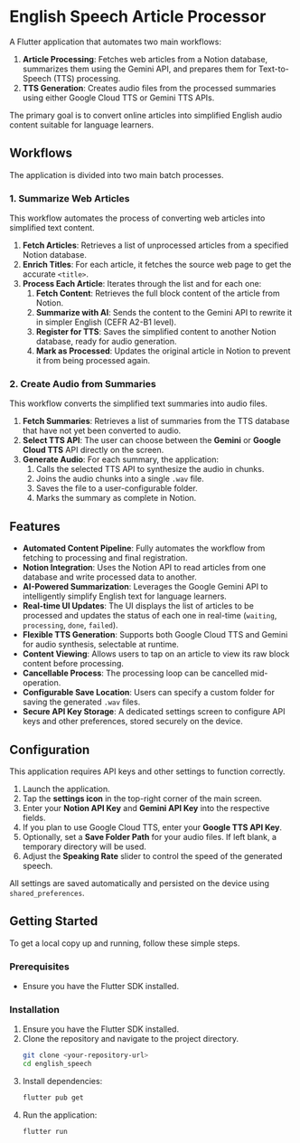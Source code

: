 # English Speech Article Processor

A Flutter application that automates two main workflows:

1.  **Article Processing**: Fetches web articles from a Notion database, summarizes them using the Gemini API, and prepares them for Text-to-Speech (TTS) processing.
2.  **TTS Generation**: Creates audio files from the processed summaries using either Google Cloud TTS or Gemini TTS APIs.

The primary goal is to convert online articles into simplified English audio content suitable for language learners.

## Workflows

The application is divided into two main batch processes.

### 1. Summarize Web Articles

This workflow automates the process of converting web articles into simplified text content.

1.  **Fetch Articles**: Retrieves a list of unprocessed articles from a specified Notion database.
2.  **Enrich Titles**: For each article, it fetches the source web page to get the accurate `<title>`.
3.  **Process Each Article**: Iterates through the list and for each one:
    1.  **Fetch Content**: Retrieves the full block content of the article from Notion.
    2.  **Summarize with AI**: Sends the content to the Gemini API to rewrite it in simpler English (CEFR A2-B1 level).
    3.  **Register for TTS**: Saves the simplified content to another Notion database, ready for audio generation.
    4.  **Mark as Processed**: Updates the original article in Notion to prevent it from being processed again.

### 2. Create Audio from Summaries

This workflow converts the simplified text summaries into audio files.

1.  **Fetch Summaries**: Retrieves a list of summaries from the TTS database that have not yet been converted to audio.
2.  **Select TTS API**: The user can choose between the **Gemini** or **Google Cloud TTS** API directly on the screen.
3.  **Generate Audio**: For each summary, the application:
    1.  Calls the selected TTS API to synthesize the audio in chunks.
    2.  Joins the audio chunks into a single `.wav` file.
    3.  Saves the file to a user-configurable folder.
    4.  Marks the summary as complete in Notion.

## Features

- **Automated Content Pipeline**: Fully automates the workflow from fetching to processing and final registration.
- **Notion Integration**: Uses the Notion API to read articles from one database and write processed data to another.
- **AI-Powered Summarization**: Leverages the Google Gemini API to intelligently simplify English text for language learners.
- **Real-time UI Updates**: The UI displays the list of articles to be processed and updates the status of each one in real-time (`waiting`, `processing`, `done`, `failed`).
- **Flexible TTS Generation**: Supports both Google Cloud TTS and Gemini for audio synthesis, selectable at runtime.
- **Content Viewing**: Allows users to tap on an article to view its raw block content before processing.
- **Cancellable Process**: The processing loop can be cancelled mid-operation.
- **Configurable Save Location**: Users can specify a custom folder for saving the generated `.wav` files.
- **Secure API Key Storage**: A dedicated settings screen to configure API keys and other preferences, stored securely on the device.

## Configuration

This application requires API keys and other settings to function correctly.

1.  Launch the application.
2.  Tap the **settings icon** in the top-right corner of the main screen.
3.  Enter your **Notion API Key** and **Gemini API Key** into the respective fields.
4.  If you plan to use Google Cloud TTS, enter your **Google TTS API Key**.
5.  Optionally, set a **Save Folder Path** for your audio files. If left blank, a temporary directory will be used.
6.  Adjust the **Speaking Rate** slider to control the speed of the generated speech.

All settings are saved automatically and persisted on the device using `shared_preferences`.

## Getting Started

To get a local copy up and running, follow these simple steps.

### Prerequisites

- Ensure you have the Flutter SDK installed.

### Installation

1.  Ensure you have the Flutter SDK installed.
2.  Clone the repository and navigate to the project directory.
    ```sh
    git clone <your-repository-url>
    cd english_speech
    ```
3.  Install dependencies:
    ```sh
    flutter pub get
    ```
4.  Run the application:
    ```sh
    flutter run
    ```
